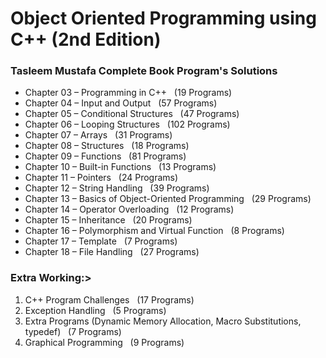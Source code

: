 # Object Oriented Programming using C++ (2nd Edition)
### Tasleem Mustafa Complete Book Program's Solutions

- Chapter 03 – Programming in C++ &nbsp; (19 Programs)
- Chapter 04 – Input and Output &nbsp; (57 Programs)
- Chapter 05 – Conditional Structures &nbsp; (47 Programs)
- Chapter 06 – Looping Structures &nbsp; (102 Programs)
- Chapter 07 – Arrays &nbsp; (31 Programs)
- Chapter 08 – Structures &nbsp; (18 Programs)
- Chapter 09 – Functions &nbsp; (81 Programs)
- Chapter 10 – Built-in Functions &nbsp; (13 Programs)
- Chapter 11 – Pointers &nbsp; (24 Programs)
- Chapter 12 – String Handling &nbsp; (39 Programs)
- Chapter 13 – Basics of Object-Oriented Programming &nbsp; (29 Programs)
- Chapter 14 – Operator Overloading &nbsp; (12 Programs)
- Chapter 15 – Inheritance &nbsp; (20 Programs)
- Chapter 16 – Polymorphism and Virtual Function &nbsp; (8 Programs)
- Chapter 17 – Template &nbsp; (7 Programs)
- Chapter 18 – File Handling &nbsp; (27 Programs)
### Extra Working:>
1. C++ Program Challenges &nbsp; (17 Programs)
2. Exception Handling &nbsp; (5 Programs)
3. Extra Programs (Dynamic Memory Allocation, Macro Substitutions, typedef) &nbsp; (7 Programs)
4. Graphical Programming &nbsp; (9 Programs)
